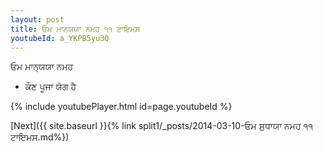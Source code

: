 ```yaml
---
layout: post
title: ਓਮ ਮਾਨ੍ਯਯਾ ਨਮਹ ੧੧ ਟਾਇਮਸ
youtubeId: a_YKPB5yu3Q
---
```

 
 
 ਓਮ ਮਾਨ੍ਯਯਾ ਨਮਹ  
 
 -  ਕੌਣ ਪੂਜਾ ਯੋਗ ਹੈ 
 
  
 
  
 
 
 
 
 
 


{% include youtubePlayer.html id=page.youtubeId %}
 
[Next]({{ site.baseurl }}{% link  split1/_posts/2014-03-10-ਓਮ ਸ਼ੁਧਾਯਾ ਨਮਹ ੧੧ ਟਾਇਮਸ.md%})
 
